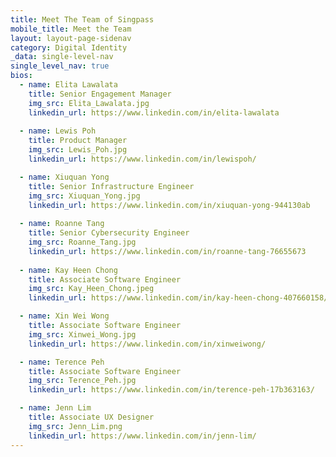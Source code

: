 ```yaml
---
title: Meet The Team of Singpass
mobile_title: Meet the Team
layout: layout-page-sidenav
category: Digital Identity
_data: single-level-nav
single_level_nav: true
bios:
  - name: Elita Lawalata 
    title: Senior Engagement Manager
    img_src: Elita_Lawalata.jpg
    linkedin_url: https://www.linkedin.com/in/elita-lawalata
    
  - name: Lewis Poh
    title: Product Manager
    img_src: Lewis_Poh.jpg
    linkedin_url: https://www.linkedin.com/in/lewispoh/

  - name: Xiuquan Yong
    title: Senior Infrastructure Engineer
    img_src: Xiuquan_Yong.jpg
    linkedin_url: https://www.linkedin.com/in/xiuquan-yong-944130ab
    
  - name: Roanne Tang
    title: Senior Cybersecurity Engineer
    img_src: Roanne_Tang.jpg
    linkedin_url: https://www.linkedin.com/in/roanne-tang-76655673
    
  - name: Kay Heen Chong
    title: Associate Software Engineer
    img_src: Kay_Heen_Chong.jpeg
    linkedin_url: https://www.linkedin.com/in/kay-heen-chong-407660158/

  - name: Xin Wei Wong
    title: Associate Software Engineer
    img_src: Xinwei_Wong.jpg
    linkedin_url: https://www.linkedin.com/in/xinweiwong/

  - name: Terence Peh
    title: Associate Software Engineer
    img_src: Terence_Peh.jpg
    linkedin_url: https://www.linkedin.com/in/terence-peh-17b363163/

  - name: Jenn Lim
    title: Associate UX Designer
    img_src: Jenn_Lim.png
    linkedin_url: https://www.linkedin.com/in/jenn-lim/
---
```



